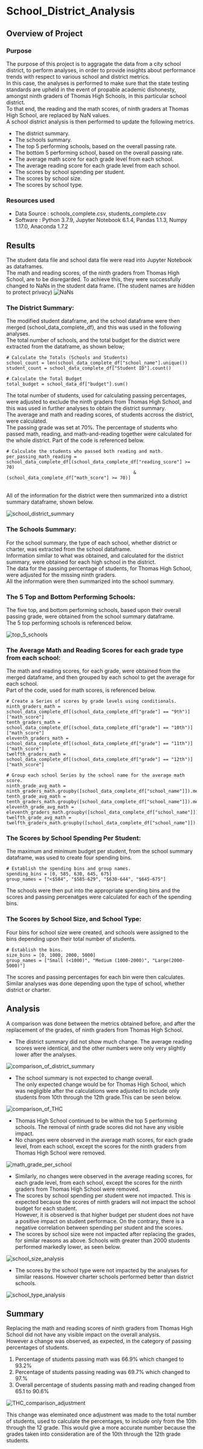 # School_District_Analysis

## Overview of Project 

### Purpose
The purpose of this project is to aggragate the data from a city school district, to perform analyses, in order to provide insights about performance trends with respect to various school and district metrics.\
In this case, the analyses is performed to make sure that the state testing standards are upheld in the event of propable academic dishonesty, amongst ninth graders of Thomas High Schools, in this particular school district.\
To that end, the reading and the math scores, of ninth graders at Thomas High School, are replaced by NaN values.\
A school district analysis is then performed to update the following metrics.
- The district summary.
- The schools summary.
- The top 5 performing schools, based on the overall passing rate.
- The bottom 5 performing school, based on the overall passing rate.
- The average math score for each grade level from each school.
- The average reading score for each grade level from each school.
- The scores by school spending per student.
- The scores by school size.
- The scores by school type.

### Resources used
- Data Source : schools_complete.csv, students_complete.csv
- Software : Python 3.7.9, Jupyter Notebook 6.1.4, Pandas 1.1.3, Numpy 1.17.0, Anaconda 1.7.2

## Results 
The student data file and school data file were read into Jupyter Notebook as dataframes.\
The math and reading scores, of the ninth graders from Thomas High School, are to be disregarded. To achieve this, they were successfully changed to NaNs in the student data frame. (The student names are hidden to protect privacy)
![NaNs](https://user-images.githubusercontent.com/71800628/119212212-75343980-ba7c-11eb-8714-6f81fd9b3f4b.png)

### The District Summary:
The modified student dataframe, and the school dataframe were then merged (school_data_complete_df), and this was used in the following analyses.\
The total number of schools, and the total budget for the district were extracted from the dataframe, as shown below;
```
# Calculate the Totals (Schools and Students)
school_count = len(school_data_complete_df["school_name"].unique())
student_count = school_data_complete_df["Student ID"].count()

# Calculate the Total Budget
total_budget = school_data_df["budget"].sum()
```
The total number of students, used for calculating passing percentages, were adjusted to exclude the ninth graders from Thomas High School, and this was used in further analyses to obtain the district summary.\
The average and math and reading scores, of students accross the district, were calculated.\
The passing grade was set at 70%. The percentage of students who passed  math, reading, and math-and-reading together were calculated for the whole district. Part of the code is referenced below.
```
# Calculate the students who passed both reading and math.
per_passing_math_reading = school_data_complete_df[(school_data_complete_df["reading_score"] >= 70)
                                               & (school_data_complete_df["math_score"] >= 70)]
```
\
All of the information for the district were then summarized into a district summary dataframe, shown below.

![school_district_summary](https://user-images.githubusercontent.com/71800628/119212298-0f947d00-ba7d-11eb-81b7-db2b51e6530a.png)

### The Schools Summary:
For the school summary, the type of each school, whether district or charter, was extracted from the school dataframe.\
Information similar to what was obtained, and calculated for the district summary, were obtained for each high school in the district.\
The data for the passing percentage of students, for Thomas High School, were adjusted for the missing ninth graders.\
All the information were then summarized into the school summary.

### The 5 Top and Bottom Performing Schools:
The five top, and bottom performing schools, based upon their overall passing grade, were obtained from the school summary dataframe.\
The 5 top performing schools is referenced below.

![top_5_schools](https://user-images.githubusercontent.com/71800628/119212367-744fd780-ba7d-11eb-9271-54aa084a3d8e.png)

### The Average Math and Reading Scores for each grade type from each school:
The math and reading scores, for each grade, were obtained from the merged dataframe, and then grouped by each school to get the average for each school.\
Part of the code, used for math scores, is referenced below.
```
# Create a Series of scores by grade levels using conditionals.
ninth_graders_math = school_data_complete_df[(school_data_complete_df["grade"] == "9th")]["math_score"]
tenth_graders_math = school_data_complete_df[(school_data_complete_df["grade"] == "10th")]["math_score"]
eleventh_graders_math = school_data_complete_df[(school_data_complete_df["grade"] == "11th")]["math_score"]
twelfth_graders_math = school_data_complete_df[(school_data_complete_df["grade"] == "12th")]["math_score"]

# Group each school Series by the school name for the average math score.
ninth_grade_avg_math = ninth_graders_math.groupby([school_data_complete_df["school_name"]]).mean()
tenth_grade_avg_math = tenth_graders_math.groupby([school_data_complete_df["school_name"]]).mean()
eleventh_grade_avg_math = eleventh_graders_math.groupby([school_data_complete_df["school_name"]]).mean()
twelfth_grade_avg_math = twelfth_graders_math.groupby([school_data_complete_df["school_name"]]).mean()
```
### The Scores by School Spending Per Student:
The maximum and minimum budget per student, from the school summary dataframe, was used to create four spending bins.
```
# Establish the spending bins and group names.
spending_bins = [0, 585, 630, 645, 675]
group_names = ["<$584", "$585-629", "$630-644", "$645-675"]
```
The schools were then put into the appropriate spending bins and the scores and passing percenatges were calculated for each of the spending bins.

### The Scores by School Size, and School Type:
Four bins for school size were created, and schools were assigned to the bins depending upon their total number of students.
```
# Establish the bins.
size_bins = [0, 1000, 2000, 5000]
group_names = ["Small (<1000)", "Medium (1000-2000)", "Large(2000-5000)"]
```
The scores and passing percentages for each bin were then calculates.\
Similar analyses was done depending upon the type of school, whether district or charter.

## Analysis
A comparison was done between the metrics obtained before, and after the replacement of the grades, of ninth graders from Thomas High School.
- The district summary did not show much change. The average reading scores were identical, and the other numbers were only very slightly lower after the analyses.

![comparison_of_district_summary](https://user-images.githubusercontent.com/71800628/119215213-d0245b80-ba91-11eb-9a14-5edd5d5f171e.png)


- The school summary is not expected to change overall.\
The only expected change would be for Thomas High School, which was negligible after the calculations were adjusted to include only students from 10th through the 12th grade.This can be seen below.

![comparison_of_THC](https://user-images.githubusercontent.com/71800628/119215232-ee8a5700-ba91-11eb-8aa0-28d73099cfbb.png)

- Thomas High School continued to be within the top 5 performing schools. The removal of ninth grade scores did not have any visible impact.
- No changes were observed in the average math scores, for each grade level, from each school, except the scores for the ninth graders from Thomas High School were removed.

![math_grade_per_school](https://user-images.githubusercontent.com/71800628/119212942-4c627300-ba81-11eb-9eef-969dd1b41e56.png)

- Similarly, no changes were observed in the average reading scores, for each grade level, from each school, except the scores for the ninth graders from Thomas High School were removed.
- The scores by school spending per student were not impacted. This is expected because the scores of ninth graders will not impact the school budget for each student.\
However, it is observed is that higher budget per student does not have a positive impact on student performace. On the contrary, there is a negative correlation between spending per student and the scores. 
- The scores by school size were not impacted after replacing the grades, for similar reasons as above. Schools with greater than 2000 students performed markedly lower, as seen below.

![school_size_analysis](https://user-images.githubusercontent.com/71800628/119212522-9007ad80-ba7e-11eb-810f-abee27d784d2.png)

- The scores by the school type were not impacted by the analyses for similar reasons. However charter schools performed better than district schools.

![school_type_analysis](https://user-images.githubusercontent.com/71800628/119212532-9ac24280-ba7e-11eb-90e1-186414b5faf6.png)


## Summary
Replacing the math and reading scores of ninth graders from Thomas High School did not have any visible impact on the overall analysis.\
However a change was observed, as expected, in the category of passing percentages of students.
1. Percentage of students passing math was 66.9% which changed to 93.2%
2. Percentage of students passing reading was 69.7% which changed to 97.%
3. Overall percentage of students passing math and reading changed from 65.1 to 90.6%

![THC_comparison_adjustment](https://user-images.githubusercontent.com/71800628/119215339-b5061b80-ba92-11eb-8592-b59b53506ccd.png)

This change was eleminated once adjustment was made to the total number of students, used to calculate the percentages, to include only from the 10th through the 12 grade. This would give a more accurate number because the grades taken into consideration are of the 10th through the 12th grade students.

